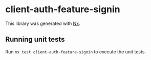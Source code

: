 # client-auth-feature-signin

This library was generated with [Nx](https://nx.dev).

## Running unit tests

Run `nx test client-auth-feature-signin` to execute the unit tests.
